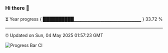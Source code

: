 ### Hi there 👋

⏳ Year progress { ██████████▁▁▁▁▁▁▁▁▁▁▁▁▁▁▁▁▁▁▁▁ } 33.72 %

---

⏰ Updated on Sun, 04 May 2025 01:57:23 GMT

![Progress Bar CI](https://github.com/liununu/liununu/workflows/Progress%20Bar%20CI/badge.svg)
